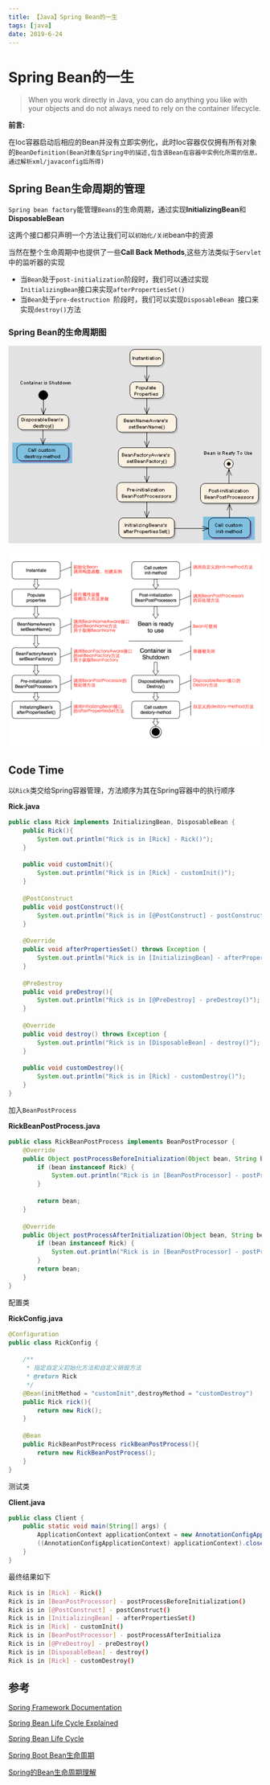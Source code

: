```yaml
---
title: 【Java】Spring Bean的一生
tags: [java]
date: 2019-6-24
---
```


# Spring Bean的一生

> When you work directly in Java, you can do anything you like with your objects and do not always need to rely on the container lifecycle.


**前言:**  

在Ioc容器启动后相应的Bean并没有立即实例化，此时Ioc容器仅仅拥有所有对象的`BeanDefinition(Bean对象在Spring中的描述,包含该Bean在容器中实例化所需的信息，通过解析xml/javaconfig后所得)`

## Spring Bean生命周期的管理

`Spring bean factory`能管理`Beans`的生命周期，通过实现**InitializingBean**和**DisposableBean**

这两个接口都只声明一个方法让我们可以`初始化/关闭`bean中的资源

当然在整个生命周期中也提供了一些**Call Back Methods**,这些方法类似于`Servlet`中的监听器的实现

- 当`Bean`处于`post-initialization`阶段时，我们可以通过实现`InitializingBean`接口来实现`afterPropertiesSet()`
- 当`Bean`处于`pre-destruction `阶段时，我们可以实现`DisposableBean `接口来实现`destroy()`方法

### Spring Bean的生命周期图
![](../img/Spring-bean-life-cycle.png)

![](../img/spring-lifecycles1.png)

## Code Time

以`Rick`类交给Spring容器管理，方法顺序为其在Spring容器中的执行顺序

**Rick.java**
```java
public class Rick implements InitializingBean, DisposableBean {
    public Rick(){
        System.out.println("Rick is in [Rick] - Rick()");
    }

    public void customInit(){
        System.out.println("Rick is in [Rick] - customInit()");
    }

    @PostConstruct
    public void postConstruct(){
        System.out.println("Rick is in [@PostConstruct] - postConstruct()");
    }

    @Override
    public void afterPropertiesSet() throws Exception {
        System.out.println("Rick is in [InitializingBean] - afterPropertiesSet()");
    }

    @PreDestroy
    public void preDestroy(){
        System.out.println("Rick is in [@PreDestroy] - preDestroy()");
    }

    @Override
    public void destroy() throws Exception {
        System.out.println("Rick is in [DisposableBean] - destroy()");
    }

    public void customDestroy(){
        System.out.println("Rick is in [Rick] - customDestroy()");
    }
}
```

加入`BeanPostProcess`

**RickBeanPostProcess.java**
```java
public class RickBeanPostProcess implements BeanPostProcessor {
    @Override
    public Object postProcessBeforeInitialization(Object bean, String beanName) throws BeansException {
        if (bean instanceof Rick) {
            System.out.println("Rick is in [BeanPostProcessor] - postProcessBeforeInitialization()");
        }

        return bean;
    }

    @Override
    public Object postProcessAfterInitialization(Object bean, String beanName) throws BeansException {
        if (bean instanceof Rick) {
            System.out.println("Rick is in [BeanPostProcessor] - postProcessAfterInitialization()");
        }
        return bean;
    }
}
```

配置类

**RickConfig.java**

```java
@Configuration
public class RickConfig {

    /**
     * 指定自定义初始化方法和自定义销毁方法
     * @return Rick
     */
    @Bean(initMethod = "customInit",destroyMethod = "customDestroy")
    public Rick rick(){
        return new Rick();
    }

    @Bean
    public RickBeanPostProcess rickBeanPostProcess(){
        return new RickBeanPostProcess();
    }
}
```

测试类

**Client.java**
```java
public class Client {
    public static void main(String[] args) {
        ApplicationContext applicationContext = new AnnotationConfigApplicationContext(RickConfig.class);
        ((AnnotationConfigApplicationContext) applicationContext).close();
    }
}
```


最终结果如下

```bash
Rick is in [Rick] - Rick()
Rick is in [BeanPostProcessor] - postProcessBeforeInitialization()
Rick is in [@PostConstruct] - postConstruct()
Rick is in [InitializingBean] - afterPropertiesSet()
Rick is in [Rick] - customInit()
Rick is in [BeanPostProcessor] - postProcessAfterInitializa
Rick is in [@PreDestroy] - preDestroy()
Rick is in [DisposableBean] - destroy()
Rick is in [Rick] - customDestroy()
```

## 参考
[Spring Framework Documentation](https://docs.spring.io/spring/docs/5.1.8.RELEASE/spring-framework-reference/)

[Spring Bean Life Cycle Explained](https://howtodoinjava.com/spring-core/spring-bean-life-cycle/)

[Spring Bean Life Cycle](https://www.journaldev.com/2637/spring-bean-life-cycle)

[Spring Boot Bean生命周期](https://www.jianshu.com/p/8e2d400492c7)

[Spring的Bean生命周期理解](https://www.cnblogs.com/wgl-gdyuan/p/9911653.html)